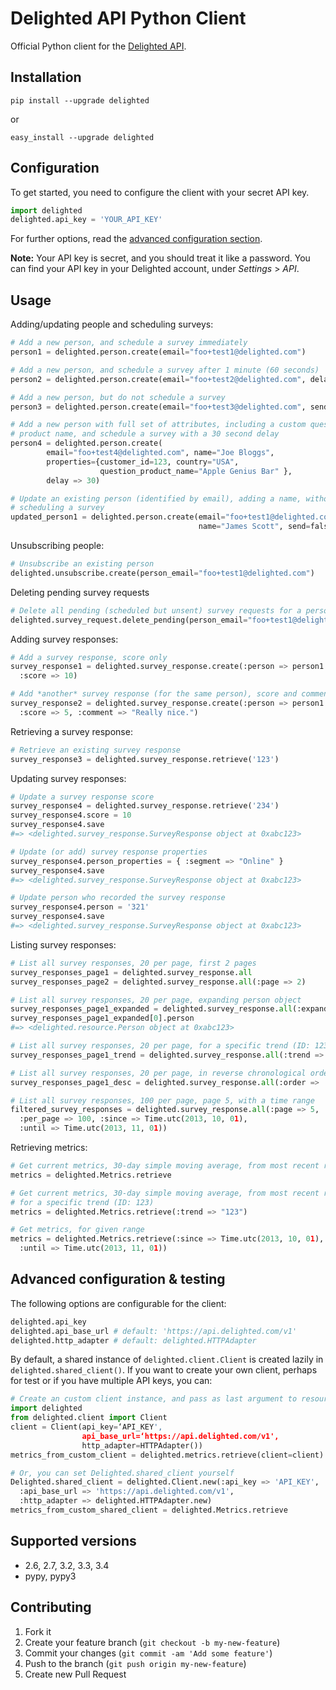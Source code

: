 # Delighted API Python Client

Official Python client for the [Delighted API](https://delighted.com/docs/api).

## Installation

```
pip install --upgrade delighted
```

or

```
easy_install --upgrade delighted
```

## Configuration

To get started, you need to configure the client with your secret API key.

```python
import delighted
delighted.api_key = 'YOUR_API_KEY'
```

For further options, read the [advanced configuration section](#advanced-configuration).

**Note:** Your API key is secret, and you should treat it like a password. You can find your API key in your Delighted account, under *Settings* > *API*.

## Usage

Adding/updating people and scheduling surveys:

```python
# Add a new person, and schedule a survey immediately
person1 = delighted.person.create(email="foo+test1@delighted.com")

# Add a new person, and schedule a survey after 1 minute (60 seconds)
person2 = delighted.person.create(email="foo+test2@delighted.com", delay=60)

# Add a new person, but do not schedule a survey
person3 = delighted.person.create(email="foo+test3@delighted.com", send=false)

# Add a new person with full set of attributes, including a custom question
# product name, and schedule a survey with a 30 second delay
person4 = delighted.person.create(
        email="foo+test4@delighted.com", name="Joe Bloggs",
        properties={customer_id=123, country="USA",
                    question_product_name="Apple Genius Bar" },
        delay => 30)

# Update an existing person (identified by email), adding a name, without
# scheduling a survey
updated_person1 = delighted.person.create(email="foo+test1@delighted.com",
                                          name="James Scott", send=false)
```

Unsubscribing people:

```python
# Unsubscribe an existing person
delighted.unsubscribe.create(person_email="foo+test1@delighted.com")
```

Deleting pending survey requests

```python
# Delete all pending (scheduled but unsent) survey requests for a person, by email.
delighted.survey_request.delete_pending(person_email="foo+test1@delighted.com")
```

Adding survey responses:

```python
# Add a survey response, score only
survey_response1 = delighted.survey_response.create(:person => person1.id,
  :score => 10)

# Add *another* survey response (for the same person), score and comment
survey_response2 = delighted.survey_response.create(:person => person1.id,
  :score => 5, :comment => "Really nice.")
```

Retrieving a survey response:

```python
# Retrieve an existing survey response
survey_response3 = delighted.survey_response.retrieve('123')
```

Updating survey responses:

```python
# Update a survey response score
survey_response4 = delighted.survey_response.retrieve('234')
survey_response4.score = 10
survey_response4.save
#=> <delighted.survey_response.SurveyResponse object at 0xabc123>

# Update (or add) survey response properties
survey_response4.person_properties = { :segment => "Online" }
survey_response4.save
#=> <delighted.survey_response.SurveyResponse object at 0xabc123>

# Update person who recorded the survey response
survey_response4.person = '321'
survey_response4.save
#=> <delighted.survey_response.SurveyResponse object at 0xabc123>
```

Listing survey responses:

```python
# List all survey responses, 20 per page, first 2 pages
survey_responses_page1 = delighted.survey_response.all
survey_responses_page2 = delighted.survey_response.all(:page => 2)

# List all survey responses, 20 per page, expanding person object
survey_responses_page1_expanded = delighted.survey_response.all(:expand => ['person'])
survey_responses_page1_expanded[0].person
#=> <delighted.resource.Person object at 0xabc123>

# List all survey responses, 20 per page, for a specific trend (ID: 123)
survey_responses_page1_trend = delighted.survey_response.all(:trend => "123")

# List all survey responses, 20 per page, in reverse chronological order (newest first)
survey_responses_page1_desc = delighted.survey_response.all(:order => 'desc')

# List all survey responses, 100 per page, page 5, with a time range
filtered_survey_responses = delighted.survey_response.all(:page => 5,
  :per_page => 100, :since => Time.utc(2013, 10, 01),
  :until => Time.utc(2013, 11, 01))
```

Retrieving metrics:

```python
# Get current metrics, 30-day simple moving average, from most recent response
metrics = delighted.Metrics.retrieve

# Get current metrics, 30-day simple moving average, from most recent response,
# for a specific trend (ID: 123)
metrics = delighted.Metrics.retrieve(:trend => "123")

# Get metrics, for given range
metrics = delighted.Metrics.retrieve(:since => Time.utc(2013, 10, 01),
  :until => Time.utc(2013, 11, 01))
```

## <a name="advanced-configuration"></a> Advanced configuration & testing

The following options are configurable for the client:

```python
delighted.api_key
delighted.api_base_url # default: 'https://api.delighted.com/v1'
delighted.http_adapter # default: delighted.HTTPAdapter
```

By default, a shared instance of `delighted.client.Client` is created lazily in `delighted.shared_client()`. If you want to create your own client, perhaps for test or if you have multiple API keys, you can:

```python
# Create an custom client instance, and pass as last argument to resource actions
import delighted
from delighted.client import Client
client = Client(api_key=‘API_KEY',
                api_base_url=‘https://api.delighted.com/v1',
                http_adapter=HTTPAdapter())
metrics_from_custom_client = delighted.metrics.retrieve(client=client)

# Or, you can set Delighted.shared_client yourself
Delighted.shared_client = delighted.Client.new(:api_key => 'API_KEY',
  :api_base_url => 'https://api.delighted.com/v1',
  :http_adapter => delighted.HTTPAdapter.new)
metrics_from_custom_shared_client = delighted.Metrics.retrieve
```

## Supported versions

- 2.6, 2.7, 3.2, 3.3, 3.4
- pypy, pypy3

## Contributing

1. Fork it
2. Create your feature branch (`git checkout -b my-new-feature`)
3. Commit your changes (`git commit -am 'Add some feature'`)
4. Push to the branch (`git push origin my-new-feature`)
5. Create new Pull Request
